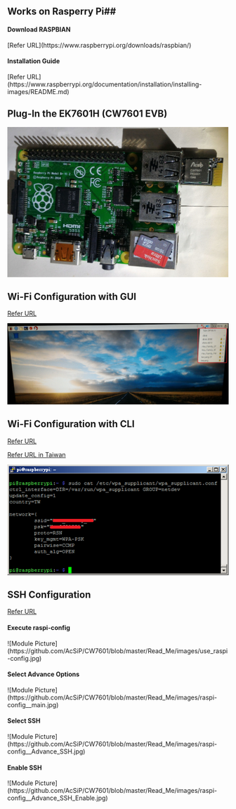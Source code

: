 ## Works on Rasperry Pi##
 <h4> Download RASPBIAN </h4>
  [Refer URL](https://www.raspberrypi.org/downloads/raspbian/)
 <h4> Installation Guide </h4>
  [Refer URL](https://www.raspberrypi.org/documentation/installation/installing-images/README.md)


## Plug-In the EK7601H (CW7601 EVB) ##
  ![Module Picture](https://github.com/AcSiP/CW7601/blob/master/Read_Me/images/Plug_in_EK7601H.jpg)


## Wi-Fi Configuration with GUI ##
  [Refer URL](https://www.raspberrypi.org/documentation/configuration/wireless/)
    
  ![Module Picture](https://github.com/AcSiP/CW7601/blob/master/Read_Me/images/GUI_Configure_Wi-Fi.jpg)

## Wi-Fi Configuration with CLI ##
  [Refer URL](http://www.howtogeek.com/167425/how-to-setup-wi-fi-on-your-raspberry-pi-via-the-command-line/)
  
  [Refer URL in Taiwan](https://www.raspberrypi.com.tw/2152/setting-up-wifi-with-the-command-line/)
    
  ![Module Picture](https://github.com/AcSiP/CW7601/blob/master/Read_Me/images/WPA_Supplicant_conf.png)

## SSH Configuration ##
  [Refer URL](https://www.raspberrypi.org/documentation/remote-access/ssh/)

  <h4> Execute raspi-config </h4>
  ![Module Picture](https://github.com/AcSiP/CW7601/blob/master/Read_Me/images/use_raspi-config.jpg)

  <h4> Select Advance Options </h4>
  ![Module Picture](https://github.com/AcSiP/CW7601/blob/master/Read_Me/images/raspi-config__main.jpg)

  <h4> Select SSH </h4>
  ![Module Picture](https://github.com/AcSiP/CW7601/blob/master/Read_Me/images/raspi-config__Advance_SSH.jpg)

  <h4> Enable SSH </h4>
  ![Module Picture](https://github.com/AcSiP/CW7601/blob/master/Read_Me/images/raspi-config__Advance_SSH_Enable.jpg)
